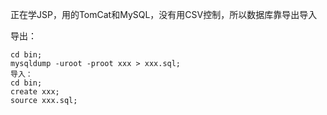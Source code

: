

正在学JSP，用的TomCat和MySQL，没有用CSV控制，所以数据库靠导出导入

导出：

```
cd bin;
mysqldump -uroot -proot xxx > xxx.sql;
导入：
cd bin;
create xxx;
source xxx.sql;

```




